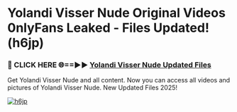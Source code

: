 # Yolandi Visser Nude Original Videos 0nlyFans Leaked - Files Updated! (h6jp)

<h3>🔴 CLICK HERE 🌐==►► <a href="https://tinyurl.com/52m3yx9h" rel="nofollow">Yolandi Visser Nude Updated Files</a></h3>

Get Yolandi Visser Nude and all content. Now you can access all videos and pictures of Yolandi Visser Nude. New Updated Files 2025!

[![h6jp](https://i.imgur.com/TnHtlc8.gif)](https://tinyurl.com/52m3yx9h)
